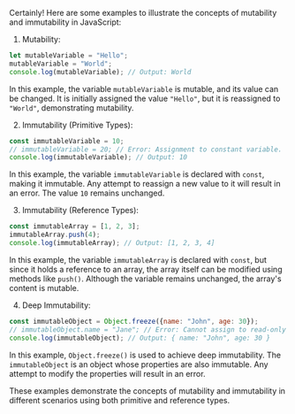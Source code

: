 Certainly! Here are some examples to illustrate the concepts of mutability and immutability in JavaScript:

1. Mutability:

```javascript
let mutableVariable = "Hello";
mutableVariable = "World";
console.log(mutableVariable); // Output: World
```

In this example, the variable `mutableVariable` is mutable, and its value can be changed. It is initially assigned the
value `"Hello"`, but it is reassigned to `"World"`, demonstrating mutability.

2. Immutability (Primitive Types):

```javascript
const immutableVariable = 10;
// immutableVariable = 20; // Error: Assignment to constant variable.
console.log(immutableVariable); // Output: 10
```

In this example, the variable `immutableVariable` is declared with `const`, making it immutable. Any attempt to reassign
a new value to it will result in an error. The value `10` remains unchanged.

3. Immutability (Reference Types):

```javascript
const immutableArray = [1, 2, 3];
immutableArray.push(4);
console.log(immutableArray); // Output: [1, 2, 3, 4]
```

In this example, the variable `immutableArray` is declared with `const`, but since it holds a reference to an array, the
array itself can be modified using methods like `push()`. Although the variable remains unchanged, the array's content
is mutable.

4. Deep Immutability:

```javascript
const immutableObject = Object.freeze({name: "John", age: 30});
// immutableObject.name = "Jane"; // Error: Cannot assign to read-only property.
console.log(immutableObject); // Output: { name: "John", age: 30 }
```

In this example, `Object.freeze()` is used to achieve deep immutability. The `immutableObject` is an object whose
properties are also immutable. Any attempt to modify the properties will result in an error.

These examples demonstrate the concepts of mutability and immutability in different scenarios using both primitive and
reference types.